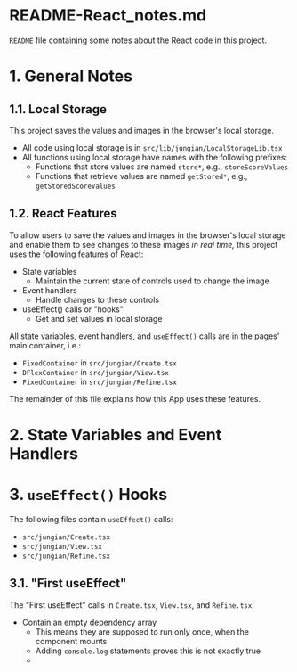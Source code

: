 
# README-React_notes.md

`README` file containing some notes about the React code in this project.

# 1. General Notes

## 1.1. Local Storage

This project saves the values and images in the browser's local storage.

- All code using local storage is in `src/lib/jungian/LocalStorageLib.tsx`
- All functions using local storage have names with the following prefixes:
  - Functions that store values are named `store*`, e.g., `storeScoreValues`
  - Functions that retrieve values are named `getStored*`, e.g., `getStoredScoreValues`

## 1.2. React Features

To allow users to save the values and images in the browser's local storage and
enable them to see changes to these images *in real time,* this project uses the
following features of React:

- State variables
  - Maintain the current state of controls used to change the image
- Event handlers
  - Handle changes to these controls
- useEffect() calls or "hooks"
  - Get and set values in local storage

All state variables, event handlers, and `useEffect()` calls are in the pages'
main container, i.e.:

- `FixedContainer` in `src/jungian/Create.tsx`
- `DFlexContainer` in `src/jungian/View.tsx`
- `FixedContainer` in `src/jungian/Refine.tsx`

The remainder of this file explains how this App uses these features.

# 2. State Variables and Event Handlers

# 3. `useEffect()` Hooks

The following files contain `useEffect()` calls:

- `src/jungian/Create.tsx`
- `src/jungian/View.tsx`
- `src/jungian/Refine.tsx`

## 3.1. "First useEffect"

The "First useEffect" calls in `Create.tsx`, `View.tsx`, and `Refine.tsx`:

- Contain an empty dependency array
  - This means they are supposed to run only once, when the component mounts
  - Adding `console.log` statements proves this is not exactly true
  - 

